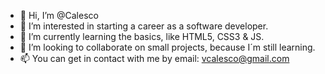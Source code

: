 - 👋 Hi, I’m @Calesco
- 👀 I’m interested in starting a career as a software developer.
- 🌱 I’m currently learning the basics, like HTML5, CSS3 & JS.
- 💞️ I’m looking to collaborate on small projects, because I´m still learning. 
- 📫 You can get in contact with me by email: vcalesco@gmail.com

<!---
Calesco/Calesco is a ✨ special ✨ repository because its `README.md` (this file) appears on your GitHub profile.
You can click the Preview link to take a look at your changes.
--->

